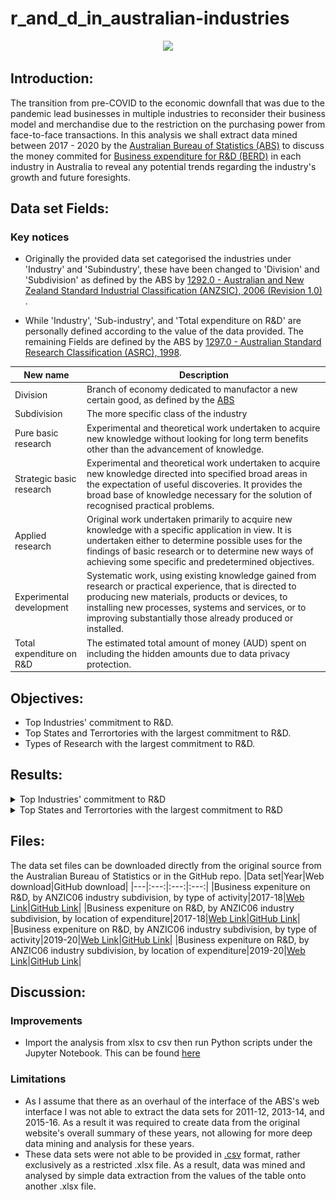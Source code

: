 # r_and_d_in_australian-industries


<p align="center">
  <img src="https://media.giphy.com/media/LPZcp219tMH5OPeYEK/giphy.gif" />
</p>

## Introduction:
The transition from pre-COVID to the economic downfall that was due to the pandemic lead businesses in multiple industries to reconsider their business model and merchandise due to the restriction on the purchasing power from face-to-face transactions. In this analysis we shall extract data mined between 2017 - 2020 by the [Australian Bureau of Statistics (ABS)](https://en.wikipedia.org/wiki/Australian_Bureau_of_Statistics) to discuss the money commited for [Business expenditure for R&D (BERD)](https://en.wikipedia.org/wiki/Research_and_development)  in each industry in Australia to reveal any potential trends regarding the industry's growth and future foresights.

## Data set Fields:
### Key notices
- Originally the provided data set categorised the industries under 'Industry' and 'Subindustry', these have been changed to 'Division' and 'Subdivision' as defined by the ABS by [1292.0 - Australian and New Zealand Standard Industrial Classification (ANZSIC), 2006 (Revision 1.0)  ](https://www.abs.gov.au/ausstats/abs@.nsf/0/20C5B5A4F46DF95BCA25711F00146D75?opendocument).

- While 'Industry', 'Sub-industry', and 'Total expenditure on R&D' are personally defined according to the value of the data provided. The remaining Fields are defined by the ABS by [1297.0 - Australian Standard Research Classification (ASRC), 1998](https://www.abs.gov.au/ausstats/abs@.nsf/66f306f503e529a5ca25697e0017661f/22E4C184CA111129CA25697E0018FD78?opendocument).

|New name|Description|
|---|---|
|Division|Branch of economy dedicated to manufactor a new certain good, as defined by the [ABS](https://www.abs.gov.au/statistics/industry)|
|Subdivision|The more specific class of the industry|
|Pure basic research|Experimental and theoretical work undertaken to acquire new knowledge without looking for long term benefits other than the advancement of knowledge.|
|Strategic basic research|Experimental and theoretical work undertaken to acquire new knowledge directed into specified broad areas in the expectation of useful discoveries. It provides the broad base of knowledge necessary for the solution of recognised practical problems.|
|Applied research|Original work undertaken primarily to acquire new knowledge with a specific application in view. It is undertaken either to determine possible uses for the findings of basic research or to determine new ways of achieving some specific and predetermined objectives.|
|Experimental development|Systematic work, using existing knowledge gained from research or practical experience, that is directed to producing new materials, products or devices, to installing new processes, systems and services, or to improving substantially those already produced or installed.|
|Total expenditure on R&D|The estimated total amount of money (AUD) spent on including the hidden amounts due to data privacy protection.|

## Objectives:
- Top Industries' commitment to R&D.
- Top States and Terrortories with the largest commitment to R&D.
- Types of Research with the largest commitment to R&D.

## Results:
<details><summary>Top Industries' commitment to R&D</summary>
<p>

It was able to extract that the top 3 industries alone contribute to approximately 75% of the BERD contribution. These industries in descending order are
1. [Professional, Scientific, and Technical Services](https://business.gov.au/planning/industry-information/professional-scientific-and-technical-services-industry) having had the greatest contribution to the BERD ($6.101 billion AUD/34%).
2. [Manufacturing](https://business.gov.au/planning/industry-information/manufacturing-industry) ($4.763 billion AUD/26%).
3. [Financial and Insurance Services](https://business.gov.au/planning/industry-information/financial-and-insurance-services-industry) ($2.714 billion AUD/15%).
  
From Figure 1 it can be concluded that there was on average a 6.7% increase on the funding for Research and Development. Even after adjusted for inflation at a 0.89% according to the [Reserve Bank of Australia](https://www.rba.gov.au/inflation/measures-cpi.html).
  
It should also be pointed out that there was an overall redistribution of the funding for the BERD, as industries such as Retail Trade, Construction, and Information Media, Telecommunications, which could have been reallocated to Professional, Scientific, and Technical Services from large telecommunications and technology companies merging (ie. Telstra, Afterpay and Block).
  
 This can be accredited to the transition away from face-to-face/in person business operations to virtual and online business operations. This includes the (essentially) mandatory and fundamental dependency on the use of over the internet communications to keep in contact with families. It should be taken into investigation regarding the use of internet from each different age group over the pandemic. This transition also includes the use of online shopping for everyone's grocery shopping and personal goods, as a result from [news reports](https://auspost.com.au/content/dam/auspost_corp/media/documents/2020-australia-post-annual-report.pdf) CONTINUE

![Top 10 Industry's Commitment to Research and Development Graph](https://github.com/sinhcoshtanh/r_and_d_in_australian_industries/blob/4604ffce2017510612342ce0ea47a7a76f6ca1d3/files/graphs_and_tables/top_10_industry_graph.png)
Figure 1: Top 10 Industry's Commitment to Research and Development Graph
  
</p>
</details>

<details><summary>Top States and Terrortories with the largest commitment to R&D</summary>
<p>

</p>
</details>

## Files:

The data set files can be downloaded directly from the original source from the Australian Bureau of Statistics or in the GitHub repo.
|Data set|Year|Web download|GitHub download|
|---|:---:|:---:|:---:|
|Business expeniture on R&D, by ANZIC06 industry subdivision, by type of activity|2017-18|[Web Link](https://www.abs.gov.au/statistics/industry/technology-and-innovation/research-and-experimental-development-businesses-australia/2017-18/81040do006_201718.xls)|[GitHub Link](https://github.com/sinhcoshtanh/R-and-D-in-Australian-Industries/blob/5a6d2ae8ec7023b61b99c9a246384c33289c995c/files/datasets/original-datasets/2017-18/type-of-activity-2017-18.xls)|
|Business expeniture on R&D, by ANZIC06 industry subdivision, by location of expenditure|2017-18|[Web Link](https://www.abs.gov.au/statistics/industry/technology-and-innovation/research-and-experimental-development-businesses-australia/2017-18/81040do005_201718.xls)|[GitHub Link](https://github.com/sinhcoshtanh/R-and-D-in-Australian-Industries/blob/5a6d2ae8ec7023b61b99c9a246384c33289c995c/files/datasets/original-datasets/2017-18/location-of-expenditure-2017-18.xls)|
|Business expeniture on R&D, by ANZIC06 industry subdivision, by type of activity|2019-20|[Web Link](https://www.abs.gov.au/statistics/industry/technology-and-innovation/research-and-experimental-development-businesses-australia/2019-20/81040DO006_201920.xls)|[GitHub Link](https://github.com/sinhcoshtanh/R-and-D-in-Australian-Industries/blob/5a6d2ae8ec7023b61b99c9a246384c33289c995c/files/datasets/original-datasets/2019-20/type-of-activity-2019-20.xls)|
|Business expeniture on R&D, by ANZIC06 industry subdivision, by location of expenditure|2019-20|[Web Link](https://www.abs.gov.au/statistics/industry/technology-and-innovation/research-and-experimental-development-businesses-australia/2019-20/81040DO005_201920.xls)|[GitHub Link](https://github.com/sinhcoshtanh/R-and-D-in-Australian-Industries/blob/5a6d2ae8ec7023b61b99c9a246384c33289c995c/files/datasets/original-datasets/2019-20/location-of-expenditure-2019-20.xls)|

## Discussion:

### Improvements
- Import the analysis from xlsx to csv then run Python scripts under the Jupyter Notebook. This can be found [here]()

### Limitations
- As I assume that there as an overhaul of the interface of the ABS's web interface I was not able to extract the data sets for 2011-12, 2013-14, and 2015-16. As a result it was required to create data from the original website's overall summary of these years, not allowing for more deep data mining and analysis for these years.
- These data sets were not able to be provided in [.csv](https://en.wikipedia.org/wiki/Comma-separated_values) format, rather exclusively as a restricted .xlsx file. As a result, data was mined and analysed by simple data extraction from the values of the table onto another .xlsx file.
